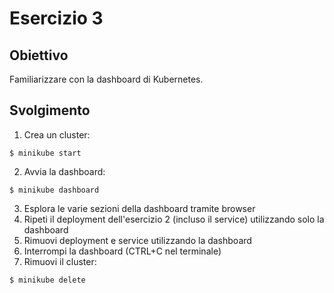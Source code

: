 # Esercizio 3

## Obiettivo
Familiarizzare con la dashboard di Kubernetes.

## Svolgimento
1. Crea un cluster:
```
$ minikube start
```
2. Avvia la dashboard:
```
$ minikube dashboard
```
3. Esplora le varie sezioni della dashboard tramite browser
4. Ripeti il deployment dell'esercizio 2 (incluso il service) utilizzando solo la dashboard
5. Rimuovi deployment e service utilizzando la dashboard
6. Interrompi la dashboard (CTRL+C nel terminale)
7. Rimuovi il cluster:
```
$ minikube delete
```
